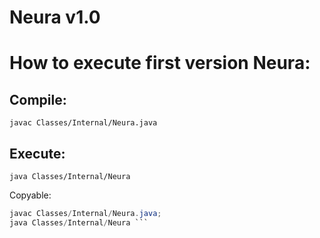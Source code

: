 # Neura v1.0

# How to execute first version Neura:
## Compile: 
``javac Classes/Internal/Neura.java``

## Execute:
``java Classes/Internal/Neura``<br>

Copyable:
```Java
javac Classes/Internal/Neura.java;
java Classes/Internal/Neura ```
